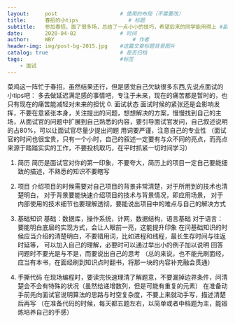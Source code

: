 ```yaml
---
layout:     post   				    # 使用的布局（不需要改）
title:      春招的小tips 				# 标题 
subtitle:   参加春招，面了很多场，总结了一点小小的技巧，希望后来的同学能用得上 #副标题
date:       2020-04-02 				# 时间
author:     WBY 						# 作者
header-img: img/post-bg-2015.jpg 	#这篇文章标题背景图片
catalog: true 						# 是否归档
tags:								#标签
    - 面试
---
```

菜鸡这一阵忙于春招，虽然结果还行，但是感觉自己欠缺很多东西,先说点面试的小tips吧：
多去做延迟满足感的事情吧，专注于未来，现在的痛苦都是暂时的，也只有现在的痛苦能减轻对未来的担忧
0. 面试状态
面试时候的紧张还是会影响发挥，不要在意紧张本身，关注提出的问题，想想解决的方案，慢慢找到自己的主场，从面试官的问题中扩展到自己熟悉的内容，要引导面试官发问，自己叙述说明的占80%，可以让面试官尽量少提出问题
用词要严谨，注意自己的专业性
（面试官的时间也很宝贵，只有一个小时，自己的叙述一定要有与众不同的亮点，而亮点来源于踏踏实实的工作，不要投机取巧，在平时抓紧一切时间学习）

1. 简历
简历是面试官对你的第一印象，不要夸大，简历上的项目一定自己要能细致的描述，不熟悉的知识不要瞎写
2. 项目
介绍项目的时候需要对自己项目的背景非常清楚，对于所用到的技术也清楚明白，
对于背景要能快速介绍项目的技术与背景情况，即应用场景，
对于内部使用的技术细节也要理解透彻，要能说出项目中的难点与自己的解决方式

3. 基础知识
基础：数据库，操作系统，计网，数据结构，语言基础
对于语言：要能明白底层的实现方式，会让人眼前一亮，这能提升印象
在问基础知识的时候应当介绍的清楚明白，不要错用词，比如进程和线程，最长生存时间与往返时延等，
可以加入自己的理解，必要时可以通过举出小的例子加以说明
回答问题时不要光是与不是，而要说出自己的思考
（总的来说，也不能光刷面经，应当有本书，在面经刷到知识点时翻书，将那一块的内容补充融会贯通）

4. 手撕代码
在现场编程时，要读完快速理清了解题意，不要漏掉边界条件，问清楚会不会有特殊的状况（虽然给递增数列，但是可能有重复的元素）
在准备动手前先向面试官说明算法的思路与时空复杂度，不要上来就动手写，描述清楚后再写
（在准备代码的时候，每天都五题左右，以简单或者中档题为主，能锻炼培养自己的手感）
